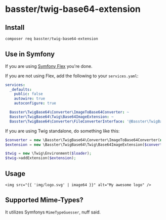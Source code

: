basster/twig-base64-extension
=============================

Install
-------

```bash
composer req basster/twig-base64-extension
```

Use in Symfony
--------------

If you are using [Symfony Flex](https://flex.symfony.com/) you're done.

If you are not using Flex, add the following to your `services.yaml`:

```yaml
services:
  _defaults:
    public: false
    autowire: true
    autoconfigure: true

  Basster\TwigBase64\Converter\ImageToBase64Converter: ~
  Basster\TwigBase64\Twig\Base64ImageExtension: ~
  Basster\TwigBase64\Converter\FileConverterInterface: '@Basster\TwigBase64\Converter\ImageToBase64Converter'
```

If you are using Twig standalone, do something like this:

```php
$converter = new \Basster\TwigBase64\Converter\ImageToBase64Converter(new \Symfony\Component\Serializer\Normalizer\DataUriNormalizer());
$extension = new \Basster\TwigBase64\Twig\Base64ImageExtension($converter);

$twig = new \Twig\Environment($loader);
$twig->addExtension($extension);
```

Usage
------

```twig
<img src="{{ 'img/logo.svg' | image64 }}" alt="My awesome logo" />
```

Supported Mime-Types?
---------------------
It utilizes Symfonys `MimeTypeGuesser`, nuff said. 

